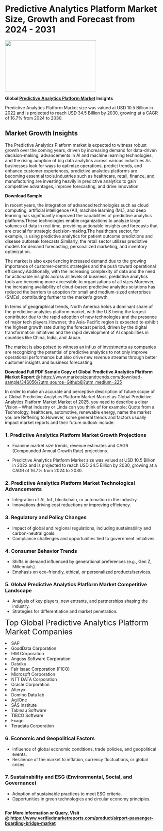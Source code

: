 <H1>Predictive Analytics Platform Market Size, Growth and Forecast from 2024 - 2031</H1><img class="aligncenter size-medium wp-image-584254" src="https://thirdeyenews.in/wp-content/uploads/2024/09/Global-Market-Research-300x168.jpeg" alt="" width="300" height="168" /><p><strong>Global&nbsp;<a href="https://www.marketsizeandtrends.com/download-sample/346056/?utm_source=Github8j?utm_medium=225">Predictive Analytics Platform Market</a> Insights</strong></p><p>Predictive Analytics Platform Market size was valued at USD 10.5 Billion in 2022 and is projected to reach USD 34.5 Billion by 2030, growing at a CAGR of 16.7% from 2024 to 2030.</p><p><h2>Market Growth Insights</h2> <p>The Predictive Analytics Platform market is expected to witness robust growth over the coming years, driven by increasing demand for data-driven decision-making, advancements in AI and machine learning technologies, and the rising adoption of big data analytics across various industries.As businesses look for ways to optimize operations, predict trends, and enhance customer experiences, predictive analytics platforms are becoming essential tools.Industries such as healthcare, retail, finance, and manufacturing are investing heavily in predictive analytics to gain competitive advantages, improve forecasting, and drive innovation.</p> <p><strong>Download Sample</strong></p> <p>In recent years, the integration of advanced technologies such as cloud computing, artificial intelligence (AI), machine learning (ML), and deep learning has significantly improved the capabilities of predictive analytics platforms.These technologies enable organizations to analyze large volumes of data in real time, providing actionable insights and forecasts that are crucial for strategic decision-making.The healthcare sector, for example, is using predictive analytics for patient outcome predictions and disease outbreak forecasts.Similarly, the retail sector utilizes predictive models for demand forecasting, personalized marketing, and inventory optimization.</p> <p>The market is also experiencing increased demand due to the growing importance of customer-centric strategies and the push toward operational efficiency.Additionally, with the increasing complexity of data and the need for actionable insights across all levels of business, predictive analytics tools are becoming more accessible to organizations of all sizes.Moreover, the increasing availability of cloud-based predictive analytics solutions has reduced the barriers to adoption for small and medium-sized enterprises (SMEs), contributing further to the market's growth.</p> <p>In terms of geographical trends, North America holds a dominant share of the predictive analytics platform market, with the U.S.being the largest contributor due to the rapid adoption of new technologies and the presence of major tech players.However, the Asia-Pacific region is expected to exhibit the highest growth rate during the forecast period, driven by the digital transformation initiatives and the rapid development of AI capabilities in countries like China, India, and Japan.</p> <p>The market is also poised to witness an influx of investments as companies are recognizing the potential of predictive analytics to not only improve operational performance but also drive new revenue streams through better customer insights and business forecasting.</p> <p><span class=""><strong>Download Full PDF Sample Copy of Global Predictive Analytics Platform Market Report</strong> @ <a href="https://www.marketsizeandtrends.com/download-sample/346056/?utm_source=Github8j?utm_medium=225" target="_blank">https://www.marketsizeandtrends.com/download-sample/346056/?utm_source=Github8j?utm_medium=225</a></span></p><p>In order to make an accurate and perceptive description of future scope of a Global&nbsp;Predictive Analytics Platform Market Market as Global&nbsp;Predictive Analytics Platform Market Market of 2025, you need to describe a clear Vision &ndash; What Industry or Linda can you think of for example: Quote from a Technology, healthcare, automotive, renewable energy, name the market you are Reffering to.However, some general trends and factors usually impact market reports and their future outlook include:</p><h3>1.&nbsp;<strong>Predictive Analytics Platform Market Growth Projections</strong></h3><ul><li>Examine market size trends, revenue estimates and CAGR (Compounded Annual Growth Rate) projections.</li><li><p>Predictive Analytics Platform Market size was valued at USD 10.5 Billion in 2022 and is projected to reach USD 34.5 Billion by 2030, growing at a CAGR of 16.7% from 2024 to 2030.</p></li></ul><h3>2.&nbsp;<strong>Predictive Analytics Platform Market Technological Advancements</strong></h3><ul><li>Integration of AI, IoT, blockchain, or automation in the industry.</li><li>Innovations driving cost reductions or improving efficiency.</li></ul><h3>3.&nbsp;<strong>Regulatory and Policy Changes</strong></h3><ul><li>Impact of global and regional regulations, including sustainability and carbon-neutral goals.</li><li>Compliance challenges and opportunities tied to government initiatives.</li></ul><h3>4.&nbsp;<strong>Consumer Behavior Trends</strong></h3><ul><li>Shifts in demand influenced by generational preferences (e.g., Gen Z, Millennials).</li><li>Emphasis on eco-friendly, ethical, or personalized products/services.</li></ul><h3>5.&nbsp;<strong>Global Predictive Analytics Platform Market Competitive Landscape</strong></h3><ul><li>Analysis of key players, new entrants, and partnerships shaping the industry.</li><li>Strategies for differentiation and market penetration.</li></ul><p data-pm-slice="1 1 []"><span style="color: inherit; font-family: inherit; font-size: 25px;">Top Global Predictive Analytics Platform Market Companies</span></p><div class="" data-test-id=""><p><li>SAP</li><li> GoodData Corporation</li><li> IBM Corporation</li><li> Angoss Software Corporation</li><li> Dataiku</li><li> Fair Isaac Corporation (FICO)</li><li> Microsoft Corporation</li><li> NTT DATA Corporation</li><li> Oracle Corporation</li><li> Alteryx</li><li> Domino Data lab</li><li> AgilOne</li><li> SAS Institute</li><li> Tableau Software</li><li> TIBCO Software</li><li> Exago</li><li> Teradata Corporation</li></p></div><h3>6.&nbsp;<strong>Economic and Geopolitical Factors</strong></h3><ul><li>Influence of global economic conditions, trade policies, and geopolitical events.</li><li>Resilience of the market to inflation, currency fluctuations, or global crises.</li></ul><h3>7.&nbsp;<strong>Sustainability and ESG (Environmental, Social, and Governance)</strong></h3><ul><li>Adoption of sustainable practices to meet ESG criteria.</li><li>Opportunities in green technologies and circular economy principles.</li></ul><h2><strong style="font-size: 14px;">For More Information or Query, Visit @&nbsp;</strong><a style="background-color: #ffffff; font-size: 14px;" href="https://www.marketsizeandtrends.com/report/predictive-analytics-platform-market/" target="_blank">https://www.verifiedmarketreports.com/product/airport-passenger-boarding-bridge-market</a></h2>